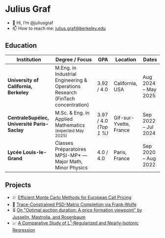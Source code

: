# Julius Graf

* 👋 Hi, I’m @juliusgraf
* 📫 How to reach me: julius.graf@berkeley.edu

## Education

| Institution | Degree / Focus | GPA | Location | Dates |
|-------------|----------------|-----|----------|-------|
| **University of California, Berkeley** | M.Eng. in Industrial Engineering & Operations Research (FinTech concentration) | 3.92 / 4.0 | California, USA | Aug 2024 – May 2025 |
| **CentraleSupélec, Université Paris-Saclay** | M.Sc. & Eng. in Applied Mathematics <br><small>(expected May 2025)</small> | 3.97 / 4.0 *(Top 1 %)* | Gif-sur-Yvette, France | Sep 2022 – Jul 2024 |
| **Lycée Louis-le-Grand** | Classes Préparatoires MPSI-MP* — Major Math, Minor Physics | 4.0 / 4.0 | Paris, France | Sep 2020 – Aug 2022 |

## Projects

* 💹 <a href="221_Efficient_Monte_Carlo_Methods_for_European_Call_Pricing.pdf"
       target="_blank" rel="noopener">Efficient Monte Carlo Methods for European Call Pricing</a>
* 🧩 <a href="262B_Matrix_Completion.pdf"
       target="_blank" rel="noopener">Trace-Constrained PSD-Matrix Completion via Frank-Wolfe</a>
* ⏳ <a href="IEOR_222_Group_F.pdf"
       target="_blank" rel="noopener">On "Optimal auction duration: A price formation viewpoint" by Jusselin, Mastrolia, and Rosenbaum</a>
* 📈 <a href="262B_Isotonic_Regression.pdf"
       target="_blank" rel="noopener">A Comparative Study of L<sup>1</sup>-Regularized and Nearly-Isotonic Regression</a>
